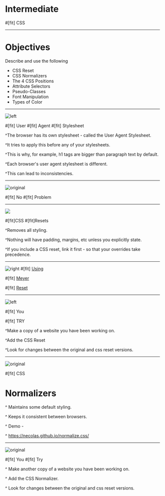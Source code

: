 # Intermediate
#[fit] CSS

---

# Objectives

Describe and use the following
- CSS Reset
- CSS Normalizers
- The 4 CSS Positions
- Attribute Selectors
- Pseudo-Classes
- Font Manipulation
- Types of Color

---

![left](img/1_code.jpg)

#[fit] User
#[fit] Agent
#[fit] Stylesheet

^The browser has its own stylesheet - called the User Agent Stylesheet.

^It tries to apply this before any of your stylesheets.

^This is why, for example, h1 tags are bigger than paragraph text by default.

^Each browser's user agent stylesheet is different.

^This can lead to inconsistencies.


---

![original](img/2_ThumbsUp.jpg)

#[fit] No
#[fit] Problem

---

![](img/3_Reset.png)

#[fit]CSS
#[fit]Resets

^Removes all styling.

^Nothing will have padding, margins, etc unless you explicitly state.

^If you include a CSS reset, link it first - so that your overrides take precedence.

---
![right](img/4_Code.jpg)
#[fit] [Using](http://meyerweb.com/eric/tools/css/reset/)

#[fit] [Meyer](http://meyerweb.com/eric/tools/css/reset/)

#[fit] [Reset](http://meyerweb.com/eric/tools/css/reset/)

---

![left](img/5_YouTry.jpg)

#[fit] You

#[fit] TRY

^Make a copy of a website you have been working on.

^Add the CSS Reset

^Look for changes between the original and css reset versions.

---

![original](img/6_Field.jpg)

#[fit] CSS
# Normalizers

^ Maintains some default styling.

^ Keeps it consistent between browsers.

^ Demo -

^ https://necolas.github.io/normalize.css/

---


![original](img/7_YouDo.jpg)

#[fit] You
#[fit] Try

^ Make another copy of a website you have been working on.

^ Add the CSS Normalizer.

^ Look for changes between the original and css reset versions.

